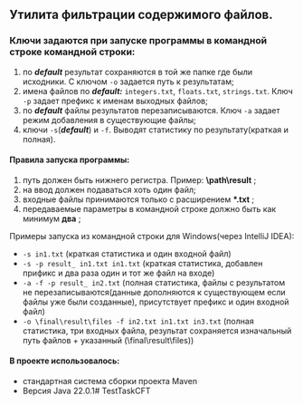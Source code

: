 ## Утилита фильтрации содержимого файлов.

### Ключи задаются при запуске программы в командной строке командной строки:
1. по __*default*__ результат сохраняются в той же папке где были исходники. С ключом `-o` задается путь к результатам;
2. имена файлов по __*default:*__ `integers.txt`, `floats.txt`, `strings.txt`. Ключ `-p` задает префикс к именам 
выходных файлов;
3. по __*default*__ файлы результатов перезаписываются. Ключ `-a` задает режим добавления в существующие файлы;
4. ключи `-s`(__*default*__) и `-f`. Выводят статистику по результату(краткая и полная).

#### Правила запуска программы:
1. путь должен быть нижнего регистра. Пример: __\path\result__ ;
2. на ввод должен подаваться хоть один файл;
3. входные файлы принимаются только с расширением __\*.txt__ ;
4. передаваемые параметры в командной строке должно быть как минимум __два__ ;

Примеры запуска из командной строки для Windows(через IntelliJ IDEA):
* `-s in1.txt` (краткая статистика и один входной файл)
* `-s -p result_ in1.txt in1.txt` (краткая статистика, добавлен прификс и два раза один и тот же файл на входе)
* `-a -f -p result_ in2.txt` (полная статистика, файлы с результатом не перезаписываются(данные дополняются к 
существующем если файлы уже были созданные), присутствует префикс и один входной файл)
* `-o \final\result\files -f in2.txt in1.txt in3.txt` (полная статистика, три входных файла, результат сохраняется
изначальный путь файлов + указанный (\final\result\files))

#### В проекте использовалось:
* стандартная система сборки проекта Maven
* Версия Java 22.0.1#   T e s t T a s k C F T  
 
